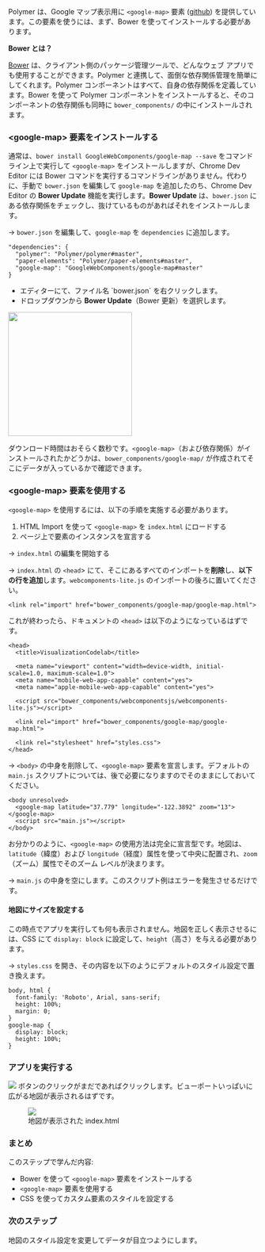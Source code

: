 ﻿<toc-element></toc-element>

Polymer は、Google マップ表示用に `<google-map>` 要素 ([github](https://github.com/GoogleWebComponents/google-map)) を提供しています。この要素を使うには、まず、Bower を使ってインストールする必要があります。

<aside class="callout">
  <b>Bower とは？</b>
  <p><a href="http://bower.io/">Bower</a> は、クライアント側のパッケージ管理ツールで、どんなウェブ アプリでも使用することができます。Polymer と連携して、面倒な依存関係管理を簡単にしてくれます。Polymer コンポーネントはすべて、自身の依存関係を定義しています。Bower を使って Polymer コンポーネントをインストールすると、そのコンポーネントの依存関係も同時に <code>bower_components/</code> の中にインストールされます。</p>
</aside>

### &lt;google-map> 要素をインストールする

通常は、`bower install GoogleWebComponents/google-map --save` をコマンドライン上で実行して `<google-map>` をインストールしますが、Chrome Dev Editor には Bower コマンドを実行するコマンドラインがありません。代わりに、手動で `bower.json` を編集して `google-map` を追加したのち、Chrome Dev Editor の **Bower Update** 機能を実行します。**Bower Update** は、`bower.json` にある依存関係をチェックし、抜けているものがあればそれをインストールします。


&rarr; `bower.json` を編集して、`google-map` を `dependencies` に追加します。

    "dependencies": {
      "polymer": "Polymer/polymer#master",
      "paper-elements": "Polymer/paper-elements#master",
      "google-map": "GoogleWebComponents/google-map#master"
    }

<div class="stepbystep">
  <ul>
    <li>エディターにて、ファイル名 `bower.json` を右クリックします。</li>
    <li>ドロップダウンから <b>Bower Update</b>（Bower 更新）を選択します。</li>
  </ul>
  <div>
    <img src="img/s2-bowerupdate.png" style="height:250px;">
  </div>
</div>

ダウンロード時間はおそらく数秒です。`<google-map>`（および依存関係）がインストールされたかどうかは、`bower_components/google-map/` が作成されてそこにデータが入っているかで確認できます。

###  &lt;google-map> 要素を使用する

`<google-map>` を使用するには、以下の手順を実施する必要があります。

1. HTML Import を使って `<google-map>` を `index.html` にロードする
2. ページ上で要素のインスタンスを宣言する

&rarr; `index.html` の編集を開始する

&rarr; `index.html` の `<head`> にて、そこにあるすべてのインポートを**削除**し、**以下の行を追加**します。`webcomponents-lite.js` のインポートの後ろに置いてください。

    <link rel="import" href="bower_components/google-map/google-map.html">

これが終わったら、ドキュメントの `<head>` は以下のようになっているはずです。

    <head>
      <title>VisualizationCodelab</title>

      <meta name="viewport" content="width=device-width, initial-scale=1.0, maximum-scale=1.0">
      <meta name="mobile-web-app-capable" content="yes">
      <meta name="apple-mobile-web-app-capable" content="yes">

      <script src="bower_components/webcomponentsjs/webcomponents-lite.js"></script>
      
      <link rel="import" href="bower_components/google-map/google-map.html">

      <link rel="stylesheet" href="styles.css">
    </head>

&rarr; `<body>` の中身を削除して、`<google-map>` 要素を宣言します。デフォルトの `main.js` スクリプトについては、後で必要になりますのでそのままにしておいてください。

    <body unresolved>
      <google-map latitude="37.779" longitude="-122.3892" zoom="13"></google-map>
      <script src="main.js"></script>
    </body>

お分かりのように、`<google-map>` の使用方法は完全に宣言型です。地図は、`latitude`（緯度）および `longitude`（経度）属性を使って中央に配置され、`zoom`（ズーム）属性でそのズーム レベルが決まります。

&rarr; `main.js` の中身を空にします。このスクリプト例はエラーを発生させるだけです。

#### 地図にサイズを設定する

この時点でアプリを実行しても何も表示されません。地図を正しく表示させるには、CSS にて `display: block` に設定して、`height`（高さ）を与える必要があります。

&rarr; `styles.css` を開き、その内容を以下のようにデフォルトのスタイル設定で置き換えます。

    body, html {
      font-family: 'Roboto', Arial, sans-serif;
      height: 100%;
      margin: 0;
    }
    google-map {
      display: block;
      height: 100%;
    }

### アプリを実行する

<img src="img/runbutton.png" class="icon"> ボタンのクリックがまだであればクリックします。ビューポートいっぱいに広がる地図が表示されるはずです。

<figure>
  <img src="img/s2-maptab.png">
  <figcaption>地図が表示された index.html</figcaption>
</figure>

### まとめ

このステップで学んだ内容:

- Bower を使って `<google-map>` 要素をインストールする
- `<google-map>` 要素を使用する
- CSS を使ってカスタム要素のスタイルを設定する

### 次のステップ

地図のスタイル設定を変更してデータが目立つようにします。
